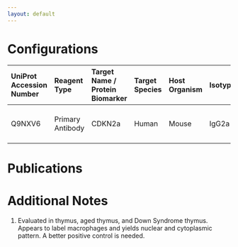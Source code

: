 ```yaml
---
layout: default
---
```


# Configurations

| UniProt Accession Number   | Reagent Type     | Target Name / Protein Biomarker   | Target Species   | Host Organism   | Isotype   | Clonality   | Vendor                   | Catalog Number   | Conjugate    | RRID      | Availability   | Method                 | Tissue Preservation               | Target Tissue   | Tissue State   | Detergent         | Antigen Retrieval Conditions   | Dye Inactivation Conditions   | Recommend   | Agree               | Disagree   | Contributor         | Notes       |
|:---------------------------|:-----------------|:----------------------------------|:-----------------|:----------------|:----------|:------------|:-------------------------|:-----------------|:-------------|:----------|:---------------|:-----------------------|:----------------------------------|:----------------|:---------------|:------------------|:-------------------------------|:------------------------------|:------------|:--------------------|:-----------|:--------------------|:------------|
| Q9NXV6                     | Primary Antibody | CDKN2a                            | Human            | Mouse           | IgG2a     | ARF 4C6/4   | Santa Cruz Biotechnology | sc-53392         | Unconjugated | AB_630056 | Stock          | Multiplexed 2D Imaging | 1:4 Cytofix/Cytoperm Fixed Frozen | Thymus          | NA             | 0.3% Triton-X-100 | NA                             | NA                            | No          | [0000-0003-4379-8967](https://orcid.org/0000-0003-4379-8967) | NA         | [0000-0003-4379-8967](https://orcid.org/0000-0003-4379-8967) | [1](#notes) |

# Publications



# Additional Notes

<a name="notes"></a>
1. Evaluated in thymus, aged thymus, and Down Syndrome thymus. Appears to label macrophages and yields nuclear and cytoplasmic pattern. A better positive control is needed.
